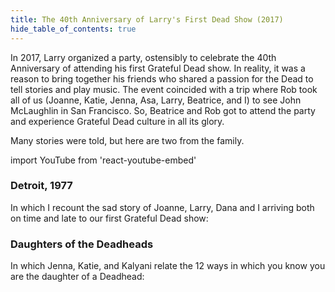 ```yaml
---
title: The 40th Anniversary of Larry's First Dead Show (2017)
hide_table_of_contents: true
---
```


In 2017, Larry organized a party, ostensibly to celebrate the 40th Anniversary of attending his first Grateful Dead show. In reality, it was a reason to bring together his friends who shared a passion for the Dead to tell stories and play music.   The event coincided with a trip where Rob took all of us (Joanne, Katie, Jenna, Asa, Larry, Beatrice, and I) to see John McLaughlin in San Francisco. So, Beatrice and Rob got to attend the party and experience Grateful Dead culture in all its glory. 

Many stories were told, but here are two from the family.

import YouTube from 'react-youtube-embed'

### Detroit, 1977

In which I recount the sad story of Joanne, Larry, Dana and I arriving both on time and late to our first Grateful Dead show:

<YouTube id="S2AEioJ9OYw"/>

### Daughters of the Deadheads

In which Jenna, Katie, and Kalyani relate the 12 ways in which you know you are the daughter of a Deadhead:

<YouTube id="uyX-Et0_y_0"/>
